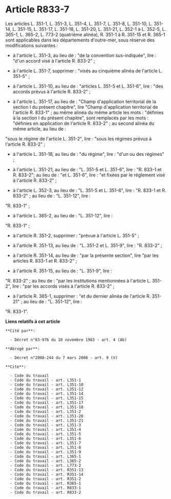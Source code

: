 # Article R833-7

Les articles L. 351-1, L. 351-3, L. 351-4, L. 351-7, L. 351-8, L. 351-10, L. 351-14, L. 351-15, L. 351-17, L. 351-18, L.
351-20, L. 351-21, L. 352-1 à L. 352-5, L. 365-1, L. 365-2, L. 773-2 (quatrième alinéa), R. 351-1 à R. 351-15 et R. 365-1
sont applicables dans les départements d'outre-mer, sous réserve des modifications suivantes :

- à l'article L. 351-3, au lieu de : "de la convention sus-indiquée", lire : "d'un accord visé à l'article R. 833-2" ;

- à l'article L. 351-7, supprimer : "visés au cinquième alinéa de l'article L. 351-5" ;

- à l'article L. 351-10, au lieu de : "articles L. 351-5 et L. 351-6", lire : "des accords prévus à l'article R. 833-2" ;

- à l'article L. 351-17, au lieu de : "Champ d'application territorial de la section I du présent chapitre", lire "Champ
d'application territorial de l'article R. 833-1" ; au même alinéa du même article les mots : "définies à la section I du
présent chapitre", sont remplacés par les mots : "définies en application de l'article R. 833-2" ; au second alinéa du même
article, au lieu de :

"sous le régime de l'article L. 351-2", lire : "sous les régimes prévus à l'article R. 833-2" ;

- à l'article L. 351-18, au lieu de : "du régime", lire : "d'un ou des régimes" ;

- à l'article L. 351-21, au lieu de : "L. 351-5 et L. 351-6", lire : "R. 833-1 et R. 833-2"; au lieu de : "et L. 351-6",
lire : "et fixées par le règlement visé à l'article R. 833-2" ;

- à l'article L. 352-3, au lieu de : "L. 351-5 et L. 351-6", lire : "R. 833-1 et R. 833-2" ; au lieu de : "L. 351-12", lire :

"R. 833-1" ;

- à l'article L. 365-2, au lieu de : "L. 351-12", lire :

"R. 833-1" ;

- à l'article R. 351-2, supprimer : "prévue à l'article L. 351-5" ;

- à l'article R. 351-13, au lieu de : "L. 351-2 et L. 351-9", lire : "R. 833-2" ;

- à l'article R. 351-14, au lieu de : "par la présente section", lire "par les articles R. 833-1 et R. 833-2" ;

- à l'article R. 351-15, au lieu de : "L. 351-9", lire :

"R. 833-2" ; au lieu de : "par les institutions mentionnées à l'article L. 351-2", lire : "par les accords visés à l'article
R. 833-2" ;

- à l'article R. 365-1, supprimer : "et du dernier alinéa de l'article R. 351-21" ; au lieu de : "L. 351-12", lire :

"R. 833-1".

**Liens relatifs à cet article**

	**Cité par**:

	  - Décret n°83-976 du 10 novembre 1983 - art. 4 (Ab)

	**Abrogé par**:

	  - Décret n°2008-244 du 7 mars 2008 - art. 9 (V)

	**Cite**:

	  - Code du travail
	  - Code du travail - art. L351-1
	  - Code du travail - art. L351-10
	  - Code du travail - art. L351-12
	  - Code du travail - art. L351-14
	  - Code du travail - art. L351-15
	  - Code du travail - art. L351-17
	  - Code du travail - art. L351-18
	  - Code du travail - art. L351-2
	  - Code du travail - art. L351-20
	  - Code du travail - art. L351-21
	  - Code du travail - art. L351-3
	  - Code du travail - art. L351-4
	  - Code du travail - art. L351-5
	  - Code du travail - art. L351-6
	  - Code du travail - art. L351-7
	  - Code du travail - art. L351-8
	  - Code du travail - art. L351-9
	  - Code du travail - art. L365-1
	  - Code du travail - art. L365-2
	  - Code du travail - art. L773-2
	  - Code du travail - art. R351-13
	  - Code du travail - art. R351-14
	  - Code du travail - art. R351-2
	  - Code du travail - art. R365-1
	  - Code du travail - art. R833-1
	  - Code du travail - art. R833-2
